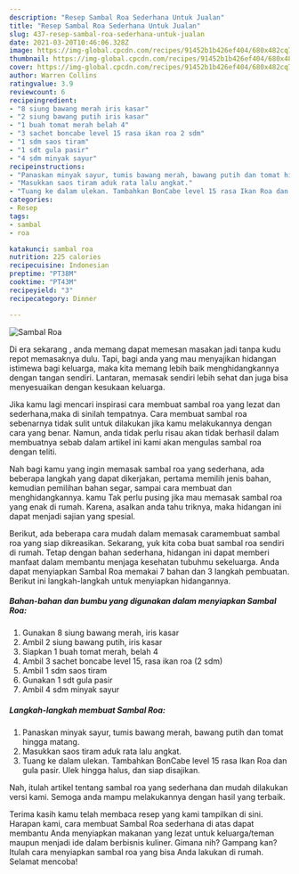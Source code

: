 ```yaml
---
description: "Resep Sambal Roa Sederhana Untuk Jualan"
title: "Resep Sambal Roa Sederhana Untuk Jualan"
slug: 437-resep-sambal-roa-sederhana-untuk-jualan
date: 2021-03-20T10:46:06.328Z
image: https://img-global.cpcdn.com/recipes/91452b1b426ef404/680x482cq70/sambal-roa-foto-resep-utama.jpg
thumbnail: https://img-global.cpcdn.com/recipes/91452b1b426ef404/680x482cq70/sambal-roa-foto-resep-utama.jpg
cover: https://img-global.cpcdn.com/recipes/91452b1b426ef404/680x482cq70/sambal-roa-foto-resep-utama.jpg
author: Warren Collins
ratingvalue: 3.9
reviewcount: 6
recipeingredient:
- "8 siung bawang merah iris kasar"
- "2 siung bawang putih iris kasar"
- "1 buah tomat merah belah 4"
- "3 sachet boncabe level 15 rasa ikan roa 2 sdm"
- "1 sdm saos tiram"
- "1 sdt gula pasir"
- "4 sdm minyak sayur"
recipeinstructions:
- "Panaskan minyak sayur, tumis bawang merah, bawang putih dan tomat hingga matang."
- "Masukkan saos tiram aduk rata lalu angkat."
- "Tuang ke dalam ulekan. Tambahkan BonCabe level 15 rasa Ikan Roa dan gula pasir. Ulek hingga halus, dan siap disajikan."
categories:
- Resep
tags:
- sambal
- roa

katakunci: sambal roa 
nutrition: 225 calories
recipecuisine: Indonesian
preptime: "PT38M"
cooktime: "PT43M"
recipeyield: "3"
recipecategory: Dinner

---
```



![Sambal Roa](https://img-global.cpcdn.com/recipes/91452b1b426ef404/680x482cq70/sambal-roa-foto-resep-utama.jpg)

Di era  sekarang , anda memang dapat memesan masakan jadi tanpa kudu repot memasaknya dulu. Tapi, bagi anda yang mau menyajikan hidangan istimewa bagi keluarga, maka kita memang lebih baik menghidangkannya dengan tangan sendiri. Lantaran, memasak sendiri lebih sehat dan juga bisa menyesuaikan dengan kesukaan keluarga.

Jika kamu lagi mencari inspirasi cara membuat sambal roa yang lezat dan sederhana,maka di sinilah tempatnya. Cara membuat sambal roa  sebenarnya tidak sulit untuk dilakukan jika kamu melakukannya dengan cara yang benar. Namun, anda tidak perlu risau akan tidak berhasil dalam membuatnya 
sebab dalam artikel ini kami akan mengulas sambal roa dengan teliti.  



Nah bagi kamu yang ingin memasak sambal roa yang sederhana, ada beberapa langkah yang dapat dikerjakan, pertama memilih jenis bahan, kemudian pemilihan bahan segar, sampai cara membuat dan menghidangkannya. kamu Tak perlu pusing jika mau memasak sambal roa yang enak di rumah. Karena, asalkan anda  tahu triknya, maka hidangan ini dapat menjadi sajian yang spesial.

Berikut, ada beberapa cara mudah dalam memasak caramembuat sambal roa yang siap dikreasikan. Sekarang, yuk kita coba buat sambal roa sendiri di rumah. Tetap dengan bahan sederhana, hidangan ini dapat memberi manfaat dalam membantu menjaga kesehatan tubuhmu sekeluarga. Anda dapat menyiapkan Sambal Roa memakai 7 bahan dan 3 langkah pembuatan. Berikut ini langkah-langkah untuk menyiapkan hidangannya.

<!--inarticleads1-->

##### Bahan-bahan dan bumbu yang digunakan dalam menyiapkan Sambal Roa:

1. Gunakan 8 siung bawang merah, iris kasar
1. Ambil 2 siung bawang putih, iris kasar
1. Siapkan 1 buah tomat merah, belah 4
1. Ambil 3 sachet boncabe level 15, rasa ikan roa (2 sdm)
1. Ambil 1 sdm saos tiram
1. Gunakan 1 sdt gula pasir
1. Ambil 4 sdm minyak sayur




<!--inarticleads2-->

##### Langkah-langkah membuat Sambal Roa:

1. Panaskan minyak sayur, tumis bawang merah, bawang putih dan tomat hingga matang.
1. Masukkan saos tiram aduk rata lalu angkat.
1. Tuang ke dalam ulekan. Tambahkan BonCabe level 15 rasa Ikan Roa dan gula pasir. Ulek hingga halus, dan siap disajikan.




Nah, itulah artikel tentang  sambal roa  yang sederhana dan mudah dilakukan versi kami. Semoga anda mampu melakukannya dengan hasil yang terbaik. 

Terima kasih kamu telah membaca resep yang kami tampilkan di sini. Harapan kami, cara membuat  Sambal Roa sederhana di atas dapat membantu Anda menyiapkan makanan yang lezat untuk keluarga/teman maupun menjadi ide dalam berbisnis kuliner. Gimana nih? Gampang kan? Itulah cara menyiapkan sambal roa yang bisa Anda lakukan di rumah. Selamat mencoba!

